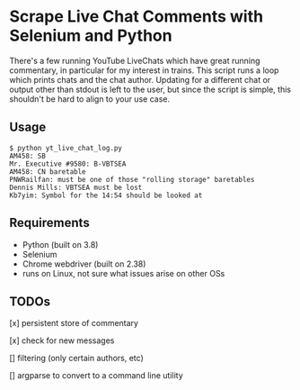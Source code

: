# Scrape Live Chat Comments with Selenium and Python

There's a few running YouTube LiveChats which have great running commentary, in particular for my interest in trains. This script runs a loop which prints chats and the chat author. Updating for a different chat or output other than stdout is left to the user, but since the script is simple, this shouldn't be hard to align to your use case.

## Usage
```
$ python yt_live_chat_log.py
AM458: SB
Mr. Executive #9580: B-VBTSEA
AM458: CN baretable
PNWRailfan: must be one of those "rolling storage" baretables
Dennis Mills: VBTSEA must be lost
Kb7yim: Symbol for the 14:54 should be looked at

```
## Requirements

- Python (built on 3.8)
- Selenium 
- Chrome webdriver (built on 2.38)
- runs on Linux, not sure what issues arise on other OSs

## TODOs

[x] persistent store of commentary

[x] check for new messages

[] filtering (only certain authors, etc)

[] argparse to convert to a command line utility

